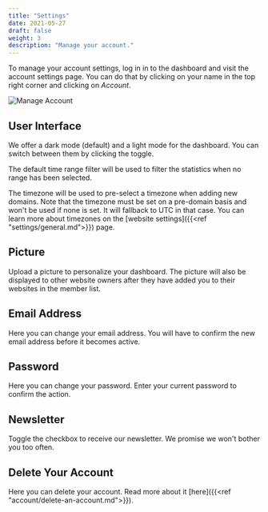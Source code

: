 ```yaml
---
title: "Settings"
date: 2021-05-27
draft: false
weight: 3
description: "Manage your account."
---
```


To manage your account settings, log in in to the dashboard and visit the account settings page. You can do that by clicking on your name in the top right corner and clicking on *Account*.

![Manage Account](/account/account.png)

## User Interface

We offer a dark mode (default) and a light mode for the dashboard. You can switch between them by clicking the toggle.

The default time range filter will be used to filter the statistics when no range has been selected.

The timezone will be used to pre-select a timezone when adding new domains. Note that the timezone must be set on a pre-domain basis and won't be used if none is set. It will fallback to UTC in that case. You can learn more about timezones on the [website settings]({{<ref "settings/general.md">}}) page.

## Picture

Upload a picture to personalize your dashboard. The picture will also be displayed to other website owners after they have added you to their websites in the member list.

## Email Address

Here you can change your email address. You will have to confirm the new email address before it becomes active.

## Password

Here you can change your password. Enter your current password to confirm the action.

## Newsletter

Toggle the checkbox to receive our newsletter. We promise we won't bother you too often.

## Delete Your Account

Here you can delete your account. Read more about it [here]({{<ref "account/delete-an-account.md">}}).
